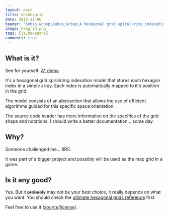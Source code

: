 ```yaml
---
layout: post
title: Unihexgrid
date: 2015-11-06
header: "&nbsp;&nbsp;&nbsp;&nbsp;A hexagonal grid spiral/ring indexation model that stores each hexagon index in a simple array. Each index is automatically mapped to it`s position in the grid. The model consists of an abstraction that allows the use of efficient algorithms guided for this specific space orientation."
image: hexgrid.png
tags: [js,hexagons]
comments: true
---
```


## What is it?

See for yourself: [A* demo](https://pboueke.github.io/b/public/projects/hex/demos/AS/gridAS.html)

It's a hexagonal grid spiral/ring indexation model that stores each hexagon index in a simple array. Each index is automatically mapped to it`s position in the grid.

The model consists of an abstraction that allows the use of efficient algorithms guided for this specific space orientation.

The source code header has more information on the specifics of the grid shape and notations. I should write a better documentation... some day.

## Why?

Someone challenged me... IIRC.

It was part of a bigger project and possibly will be used as the map grid in a game.

## Is it any good?

Yes. But it <del>probably</del> may not be your best choice, it really depends on what you want. You should check the [ultimate hexagonal grids reference](http://www.redblobgames.com/grids/hexagons/) first.

Feel free to use it ([source](https://github.com/pboueke/b/blob/gh-pages/public/projects/hex/demos/AS/unihexgridAS.js)/[license](https://github.com/pboueke/b/blob/gh-pages/public/projects/hex/demos/AS/LICENSE.txt)).
